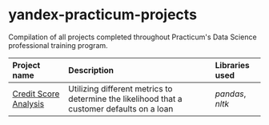 # yandex-practicum-projects
Compilation of all projects completed throughout Practicum's Data Science professional training program.

| Project name | Description | Libraries used | 
| :---------------------- | :---------------------- | :---------------------- |
| [Credit Score Analysis](credit_score) | Utilizing different metrics to determine the likelihood that a customer defaults on a loan | *pandas*, *nltk* |
